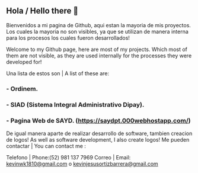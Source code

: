 ## Hola / Hello there 👋

Bienvenidos a mi pagina de Github, aqui estan la mayoria de mis proyectos.
Los cuales la mayoria no son visibles, ya que se utilizan de manera interna para los procesos los cuales fueron desarrollados!

Welcome to my Github page, here are most of my projects.
Which most of them are not visible, as they are used internally for the processes they were developed for!

Una lista de estos son | A list of these are: 
### - Ordinem.
### - SIAD (Sistema Integral Administrativo Dipay).
### - Pagina Web de SAYD. (https://saydpt.000webhostapp.com/)

De igual manera aparte de realizar desarrollo de software, tambien creacion de logos!
As well as software development, I also create logos!
Me pueden contactar | You can contact me :

Telefono | Phone:(52) 981 137 7969
Correo | Email: kevinwk1810@gmail.com o kevinjesusortizbarrera@gmail.com


<!--
**KevinOrtizWK/KevinOrtizWK** is a ✨ _special_ ✨ repository because its `README.md` (this file) appears on your GitHub profile.

Here are some ideas to get you started:

- 🔭 I’m currently working on ...
- 🌱 I’m currently learning ...
- 👯 I’m looking to collaborate on ...
- 🤔 I’m looking for help with ...
- 💬 Ask me about ...
- 📫 How to reach me: ...
- 😄 Pronouns: ...
- ⚡ Fun fact: ...
-->
